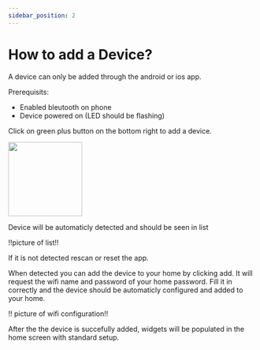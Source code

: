 ```yaml
---
sidebar_position: 2
---
```


# How to add a Device?

A device can only be added through the android or ios app. 

Prerequisits:
- Enabled bleutooth on phone
- Device powered on (LED should be flashing)

Click on green plus button on the bottom right to add a device.

<img src="/img/app/devicelist.png" alt="" width="150"/>

Device will be automaticly detected and should be seen in list

!!picture of list!!

If it is not detected rescan or reset the app. 

When detected you can add the device to your home by clicking add. It will request the wifi name and password of your home password. Fill it in correctly and the device should be automaticly configured and added to your home.

!! picture of wifi configuration!!

After the the device is succefully added, widgets will be populated in the home screen with standard setup.

